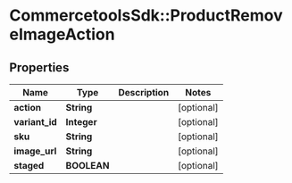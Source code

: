 # CommercetoolsSdk::ProductRemoveImageAction

## Properties
Name | Type | Description | Notes
------------ | ------------- | ------------- | -------------
**action** | **String** |  | [optional] 
**variant_id** | **Integer** |  | [optional] 
**sku** | **String** |  | [optional] 
**image_url** | **String** |  | [optional] 
**staged** | **BOOLEAN** |  | [optional] 

